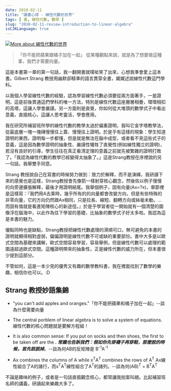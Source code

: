 ```yaml
---
date: 2010-02-11
title: "讀書心得 - 線性代數的世界"
tags: [ 書, 線性代數, 數學 ]
slug: "2010-02-11-review-introduction-to-linear-algebra"
isCJKLanguage: true
---
```


<a href="http://www.anobii.com/books/%E7%B7%9A%E6%80%A7%E4%BB%A3%E6%95%B8%E7%9A%84%E4%B8%96%E7%95%8C/9789864175345/00ae627cca2ead958c/" title="More about 線性代數的世界"><img alt="More about 線性代數的世界" src="http://image.anobii.com/anobi/image_book.php?type=5&amp;item_id=00ae627cca2ead958c&amp;time=0" title="More about 線性代數的世界" class="left" /></a>

>「你不能把蘋果跟橘子加在一起」
> 從某種觀點來說，就是為了想要做這種事，我們才需要向量。

這是本書第一章的第一句話，我一翻開書就噗呲笑了出來，心想我準會愛上這本書。Gilbert Strang 教授用幽默卻精準的語言貫穿全書，娓娓述說線性代數這門學科。

以我個人學習線性代數的經驗，認為學習線性代數必須要從兩方面著手，一是證明，這是前後貫通這們學科的唯一方法，特別是線性代數這座層層相疊，環環相扣的高塔，這讓人學會嚴謹。另一方面則是直覺，你如何從大堆頭的數學式子中看出意義，直搗核心，這讓人思考靈活，學會應用。

我在研究所補習班所學的線性代數的教學太過於偏重證明，我叫它金字塔教學法，從最底層一塊一塊磚慢慢往上蓋、慢慢往上證明。於是乎有這樣的現象：學生知道證明的東西，證明每一步都懂，但是就是無法在腦中成型，或者看不見這些式子的意義，這是因為數學證明的抽象性、嚴謹性犧牲了直覺性(例如線性獨立的證明)，若沒有良好的引導，學生往往在真正看清定理的意義之前就先被繁雜的證明打敗了。「我認為線性代數的教學已經變得太抽象了。」這是Strang教授在序裡說的另一句話，我舉雙手同意。

Strang 教授說自己在寫書的時候努力做到：致力於解釋，而不是演繹。我研讀下來的感覺也是這樣，Strang教授會先像箭一樣射穿核心觀念，然後佐以例子慢慢的向旁邊擴張解釋，最後才用證明結尾。我舉個例子，固有向量(Ax=?x)，章節裡是這樣寫：『我們用A去乘時，幾乎所有的的向量都會改變方向，但是有些特殊的非零向量，它的方向仍然跟Ax相同，只是拉長、縮短、翻轉方向或絲毫未動。... 而固有值就是看進矩陣核心的新途徑。』於是乎學習者從一開始就有一個清楚的圖像浮在腦海中，以此作為往下學習的基礎，比抽象的數學式子好太多啦。我認為這是本書的魅力。

優點同時也是缺點，Strang教授把線性代數處理的滑順可口，無可避免的本書的證明就顯得相對虛弱，偏偏證明是線性代數不可或缺的重要部份。書中大多是以歐式空間為基礎來講解，歐式空間容易學習，容易舉例，但是線性代數可以處理的範圍遠超過歐式空間。這種證明帶來的抽象性，正是線性代數的威力所在，但本書很少提到這部分。

不管如何，這是一本少見的優秀又有趣的數學教科書，我在裡面找到了數學的樂趣，相信你也可以。:D

## Strang 教授妙語集錦 ##

- "you can't add apples and oranges."「你不能把蘋果和橘子加在一起」--談為什麼需要向量
- The central porblem of linear algebra is to solve a system of equations. 線性代數的核心問題就是要解方程組！
- It is also common sense: If you put on socks and then shoes, the first to be taken off are the _____. 常識也告訴我們：假如你先穿襪子再穿鞋，那麼脫的時候，首先該脫掉_____。--談為何AB的反矩陣是 B<sup>-1</sup>A<sup>-1</sup>

- Ax combines the columns of A while x<sup>T</sup>A<sup>T</sup> combines the rows of A<sup>T</sup>
  Ax線性組合了A的諸行，而x<sup>T</sup>A<sup>T</sup>線性組合了A<sup>T</sup>的諸列。--談為何(AB)<sup>T</sup> = B<sup>T</sup>A<sup>T</sup>

不論是趣味的例子，或者是一句話直搗觀念核心，都常讓我拍案叫絕。比起補習班名師的講義，研讀起來樂趣大多了。